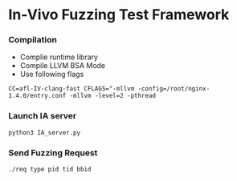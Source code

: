 # In-Vivo Fuzzing Test Framework



### Compilation

- Complie runtime library
- Compile LLVM BSA Mode
- Use following flags

```
CC=afl-IV-clang-fast CFLAGS="-mllvm -config=/root/nginx-1.4.0/entry.conf -mllvm -level=2 -pthread
```

### Launch IA server
```
python3 IA_server.py
```

### Send Fuzzing Request
```
./req type pid tid bbid
```


